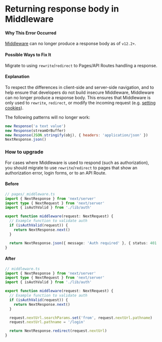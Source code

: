 # Returning response body in Middleware

#### Why This Error Occurred

[Middleware](https://nextjs.org/docs/advanced-features/middleware) can no longer produce a response body as of `v12.2+`.

#### Possible Ways to Fix It

Migrate to using `rewrite`/`redirect` to Pages/API Routes handling a response.

#### Explanation

To respect the differences in client-side and server-side navigation, and to help ensure that developers do not build insecure Middleware, Middleware can no longer produce a response body. This ensures that Middleware is only used to `rewrite`, `redirect`, or modify the incoming request (e.g. [setting cookies](https://nextjs.org/docs/advanced-features/middleware#using-cookies)).

The following patterns will no longer work:

```js
new Response('a text value')
new Response(streamOrBuffer)
new Response(JSON.stringify(obj), { headers: 'application/json' })
NextResponse.json()
```

### How to upgrade

For cases where Middleware is used to respond (such as authorization), you should migrate to use `rewrite`/`redirect` to pages that show an authorization error, login forms, or to an API Route.

#### Before

```typescript
// pages/_middleware.ts
import { NextResponse } from 'next/server'
import type { NextRequest } from 'next/server'
import { isAuthValid } from './lib/auth'

export function middleware(request: NextRequest) {
  // Example function to validate auth
  if (isAuthValid(request)) {
    return NextResponse.next()
  }

  return NextResponse.json({ message: 'Auth required' }, { status: 401 })
}
```

#### After

```typescript
// middleware.ts
import { NextResponse } from 'next/server'
import type { NextRequest } from 'next/server'
import { isAuthValid } from './lib/auth'

export function middleware(request: NextRequest) {
  // Example function to validate auth
  if (isAuthValid(request)) {
    return NextResponse.next()
  }

  request.nextUrl.searchParams.set('from', request.nextUrl.pathname)
  request.nextUrl.pathname = '/login'

  return NextResponse.redirect(request.nextUrl)
}
```
